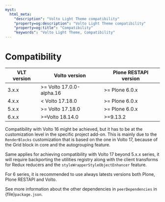```yaml
---
myst:
  html_meta:
    "description": "Volto Light Theme compatibility"
    "property=og:description": "Volto Light Theme compatibility"
    "property=og:title": "Compatibility"
    "keywords": "Volto Light Theme, Compatibility"
---
```


# Compatibility

| VLT version | Volto version | Plone RESTAPI version |
|-------------|---------------|-----------------------|
| 3.x.x       |   >= Volto 17.0.0-alpha.16  | >= Plone 6.0.x |
| 4.x.x       |   < Volto 17.18.0  | >= Plone 6.0.x |
| 5.x.x       |   >= Volto 17.18.0 | >= Plone 6.0.x |
| 6.x.x       |   >=Volto 18.14.0  | >=9.13.2 |

Compatibility with Volto 16 might be achieved, but it has to be at the customization level in the specific project add-on.
This is mainly due to the `RenderBlocks` customization that is based on the one in Volto 17, because of the Grid block in core and the autogrouping feature.

Same applies for achieving compatibility with Volto 17 beyond 5.x.x series, it will require backporting the utilities registry along with the client transforms for Redux reducers and the `styleWrapperStyleObjectEnhancer` feature.

For 6 series, it is recommended to use always latests versions both Plone, Plone RESTAPI and Volto.

See more information about the other dependencies in `peerDependencies` in {file}`package.json`.

